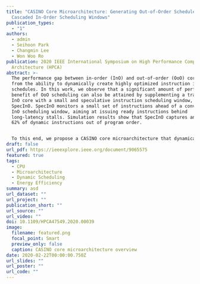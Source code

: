 ```yaml
---
title: "CASINO Core Microarchitecture: Generating Out-of-Order Schedules Using
  Cascaded In-Order Scheduling Windows"
publication_types:
  - "1"
authors:
  - admin
  - Seihoon Park
  - Changmin Lee
  - Won Woo Ro
publication: 2020 IEEE International Symposium on High Performance Computer
  Architecture (HPCA)
abstract: >-
  The performance gap between in-order (InO) and out-of-order (OoO) cores comes
  from the ability to dynamically create highly optimized instruction issue
  schedules. In this work, we observe that a significant amount of performance
  benefit of OoO scheduling can also be attained by supplementing a traditional
  InO core with a small and speculative instruction scheduling window, namely
  SpecInO. SpecInO monitors a small set of instructions ahead of a conventional
  InO scheduling window, aiming at issuing ready instructions behind
  long-latency stalls. Simulation results show that SpecInO captures and issues
  62% of dynamic instructions out of program order. 


  To this end, we propose a CASINO core microarchitecture that dynamically and speculatively generates OoO schedules with near-InO complexity, using CAScaded IN-Order scheduling windows. A Speculative IQ (S-IQ) issues an instruction if it is ready, or otherwise passes it to the next IQ. At the last IQ, instructions are scheduled in program order along serial dependence chains. The net effect is OoO scheduling via collaboration between cascaded InO IQs. To support speculative execution with minimal cost overhead, we propose a novel register renaming technique that allocates free physical registers only to instructions issued from the S-IQ. The proposed core performs dynamic memory disambiguation via an on-commit value check by extending the store buffer already existing in an InO core. We further optimize energy efficiency by filtering out redundant associative searches performed by speculated loads. In our analysis, CASINO core improves performance by 51% over an InO core (within 10 percentage points of an OoO core), which results in 25% and 42% improvements in energy efficiency over InO and OoO cores, respectively.
draft: false
url_pdf: https://ieeexplore.ieee.org/document/9065575
featured: true
tags:
  - CPU
  - Microarchitecture
  - Dynamic Scheduling
  - Energy Efficiency
summary: asd
url_dataset: ""
url_project: ""
publication_short: ""
url_source: ""
url_video: ""
doi: 10.1109/HPCA47549.2020.00039
image:
  filename: featured.png
  focal_point: Smart
  preview_only: false
  caption: CASINO core microarchitecture overview
date: 2020-02-22T00:00:00.750Z
url_slides: ""
url_poster: ""
url_code: ""
---
```

